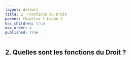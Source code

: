 ```yaml
---
layout: default
title: 2. Fonctions du Droit
parent: Chapitre 1 Leçon 1
has_children: true
nav_order: 4
published: true
---
```

## 2. Quelles sont les fonctions du Droit ?